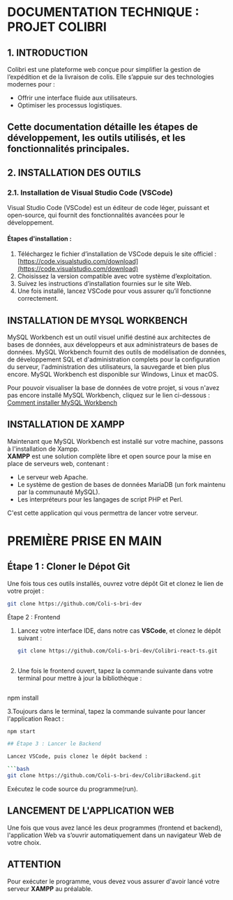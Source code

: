 # DOCUMENTATION TECHNIQUE : PROJET COLIBRI
 
## 1. INTRODUCTION
Colibri est une plateforme web conçue pour simplifier la gestion de l’expédition et de la livraison de colis. Elle s’appuie sur des technologies modernes pour :
- Offrir une interface fluide aux utilisateurs.
- Optimiser les processus logistiques.
 
Cette documentation détaille les étapes de développement, les outils utilisés, et les fonctionnalités principales.
---
 
## 2. INSTALLATION DES OUTILS
 
### 2.1. Installation de Visual Studio Code (VSCode)
Visual Studio Code (VSCode) est un éditeur de code léger, puissant et open-source, qui fournit des fonctionnalités avancées pour le développement.
 
#### Étapes d'installation :
1. Téléchargez le fichier d’installation de VSCode depuis le site officiel :  
   [https://code.visualstudio.com/download](https://code.visualstudio.com/download)
2. Choisissez la version compatible avec votre système d’exploitation.
3. Suivez les instructions d’installation fournies sur le site Web.
4. Une fois installé, lancez VSCode pour vous assurer qu’il fonctionne correctement.
 
## INSTALLATION DE MYSQL WORKBENCH
 
MySQL Workbench est un outil visuel unifié destiné aux architectes de bases de données, aux développeurs et aux administrateurs de bases de données. MySQL Workbench fournit des outils de modélisation de données, de développement SQL et d'administration complets pour la configuration du serveur, l'administration des utilisateurs, la sauvegarde et bien plus encore. MySQL Workbench est disponible sur Windows, Linux et macOS.
 
Pour pouvoir visualiser la base de données de votre projet, si vous n'avez pas encore installé MySQL Workbench, cliquez sur le lien ci-dessous :  
[Comment installer MySQL Workbench](https://support.academicsoftware.eu/hc/fr/articles/360007014958-Comment-installer-MySQL-workbench)
 
 
## INSTALLATION DE XAMPP
 
Maintenant que MySQL Workbench est installé sur votre machine, passons à l'installation de Xampp.  
**XAMPP** est une solution complète libre et open source pour la mise en place de serveurs web, contenant :
- Le serveur web Apache.
- Le système de gestion de bases de données MariaDB (un fork maintenu par la communauté MySQL).
- Les interpréteurs pour les langages de script PHP et Perl.
 
C'est cette application qui vous permettra de lancer votre serveur.
 
# PREMIÈRE PRISE EN MAIN
 
## Étape 1 : Cloner le Dépot Git
 
Une fois tous ces outils installés, ouvrez votre dépôt Git et clonez le lien de votre projet :
 
```bash
git clone https://github.com/Coli-s-bri-dev
```
 
 Étape 2 : Frontend
 
1. Lancez votre interface IDE, dans notre cas **VSCode**, et clonez le dépôt suivant :  
   ```bash
   git clone https://github.com/Coli-s-bri-dev/Colibri-react-ts.git
 
2. Une fois le frontend ouvert, tapez la commande suivante dans votre terminal pour mettre à jour la bibliothèque :
 
   ```bash
npm install

3.Toujours dans le terminal, tapez la commande suivante pour lancer l'application React :
 
 ```bash
npm start
 
 ## Étape 3 : Lancer le Backend
 
Lancez VSCode, puis clonez le dépôt backend :
 
```bash
git clone https://github.com/Coli-s-bri-dev/ColibriBackend.git
```

Exécutez le code source du programme(run).
 
## LANCEMENT DE L'APPLICATION WEB
 
Une fois que vous avez lancé les deux programmes (frontend et backend), l'application Web va s’ouvrir automatiquement dans un navigateur Web de votre choix.
 
## ATTENTION
 
Pour exécuter le programme, vous devez vous assurer d'avoir lancé votre serveur **XAMPP** au préalable.